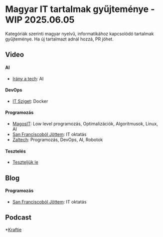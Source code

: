# Magyar IT tartalmak gyűjteménye - WIP 2025.06.05
Kategóriák szerinti magyar nyelvű, informatikához kapcsolódó tartalmak gyűjteménye. 
Ha új tartalmazt adnál hozzá, PR jöhet.

## Video

#### AI
* [Irány a tech](https://www.youtube.com/@iranyatech): AI

#### DevOps
* [IT Sziget](https://www.youtube.com/@itsziget): Docker

#### Programozás
* [MagosIT](https://www.youtube.com/u9vata): Low level programozás, Optimalizációk, Algoritmusok, Linux, AI
* [San Franciscoból Jöttem](https://www.youtube.com/@SanFranciscobolJottem): IT oktatás
* [Zaltech](https://www.youtube.com/channel/UC589h_ID3IbOv5eg4W5T5dQ): Programozás, DevOps, AI, Robotok
  
#### Tesztelés 
* [Teszteljük le](https://www.youtube.com/@teszteljukle)

## Blog

#### Programozás
* [San Franciscoból Jöttem](https://sanfranciscoboljottem.com/): IT oktatás

## Podcast
*[Kraftie](https://www.youtube.com/playlist?list=PLizGWkRVv6IzkUFsvXpIX6lDFwreUPS-l)

